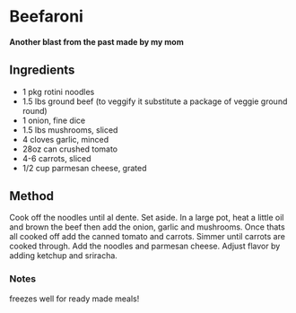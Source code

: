 # Beefaroni

#### Another blast from the past made by my mom 

## Ingredients

* 1 pkg rotini noodles
* 1.5 lbs ground beef (to veggify it substitute a package of veggie ground round)
* 1 onion, fine dice
* 1.5 lbs mushrooms, sliced
* 4 cloves garlic, minced
* 28oz can crushed tomato
* 4-6 carrots, sliced
* 1/2 cup parmesan cheese, grated

## Method

Cook off the noodles until al dente. Set aside.
In a large pot, heat a little oil and brown the beef then add the onion, garlic and mushrooms.
Once thats all cooked off add the canned tomato and carrots.
Simmer until carrots are cooked through.
Add the noodles and parmesan cheese.
Adjust flavor by adding ketchup and sriracha.

### Notes

freezes well for ready made meals!
